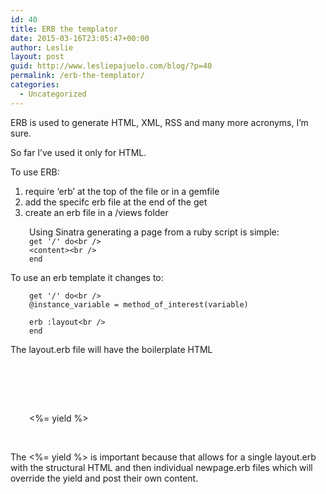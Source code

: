 ```yaml
---
id: 40
title: ERB the templator
date: 2015-03-16T23:05:47+00:00
author: Leslie
layout: post
guid: http://www.lesliepajuelo.com/blog/?p=40
permalink: /erb-the-templator/
categories:
  - Uncategorized
---
```

ERB is used to generate HTML, XML, RSS and many more acronyms, I&#8217;m sure.

So far I&#8217;ve used it only for HTML.

To use ERB:

  1. require &#8216;erb&#8217; at the top of the file or in a gemfile
  2. add the specifc erb file at the end of the get
  3. create an erb file in a /views folder

<p style="padding-left: 30px;">
  Using Sinatra generating a page from a ruby script is simple:<br /> <code>get '/' do&lt;br />
&lt;content&gt;&lt;br />
end</code>
</p>

To use an erb template it changes to:

<p style="padding-left: 30px;">
  <code>get '/' do&lt;br />
@instance_variable = method_of_interest(variable)</code>
</p>

<p style="padding-left: 30px;">
  <code>erb :layout&lt;br />
end</code>
</p>

The layout.erb file will have the boilerplate HTML

<p style="padding-left: 30px;">
  <!DOCTYPE html>
</p>

<p style="padding-left: 30px;">
  <html><br /> <head>
</p>

<p style="padding-left: 30px;">
  <meta charset = &#8220;utf-8&#8221;><br /> <title>App</title><br /> </head>
</p>

<p style="padding-left: 30px;">
  <body>
</p>

<p style="padding-left: 30px;">
  <%= yield %>
</p>

<p style="padding-left: 30px;">
  </body><br /> </html>
</p>

The <%= yield %> is important because that allows for a single layout.erb with the structural HTML and then individual newpage.erb files which will override the yield and post their own content.